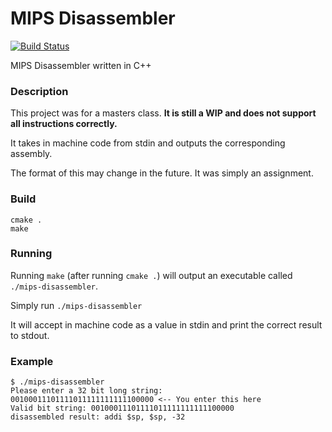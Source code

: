 # MIPS Disassembler

[![Build Status](https://travis-ci.com/kaplanmaxe/mips-disassembler.svg?branch=master)](https://travis-ci.com/kaplanmaxe/mips-disassembler)

MIPS Disassembler written in C++

### Description

This project was for a masters class. **It is still a WIP and does not support all instructions correctly.**

It takes in machine code from stdin and outputs the corresponding assembly.

The format of this may change in the future. It was simply an assignment.

### Build

```
cmake .
make
```

### Running

Running `make` (after running `cmake .`) will output an executable called `./mips-disassembler`.

Simply run `./mips-disassembler`

It will accept in machine code as a value in stdin and print the correct result to stdout.


### Example

```
$ ./mips-disassembler
Please enter a 32 bit long string:
00100011101111011111111111100000 <-- You enter this here
Valid bit string: 00100011101111011111111111100000
disassembled result: addi $sp, $sp, -32
```